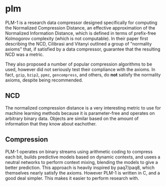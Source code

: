 # plm
PLM-1 is a research data compressor designed specifically for computing the Normalized Compression Distance, an effective approximation of the Normalized Information Distance, which is defined in terms of prefix-free Kolmogorov complexity (which is not computable). In their paper first describing the NCD, Cilibrasi and Vitanyi outlined a group of "normality axioms" that, if satisfied by a data compressor, guarantee that the resulting NCD was a metric. 

They also proposed a number of popular compression algorithms to be used, however did not seriously test their compliance with the axioms. In fact, `gzip`, `bzip2`, `ppmz`, `gencompress`, and others, do **not** satisfy the normality axioms, despite being recommended.

## NCD
The normalized compression distance is a very interesting metric to use for machine learning methods because it is parameter-free and operates on arbitrary binary data. Objects are similar based on the amount of information that they know about eachother.

## Compression
PLM-1 operates on binary streams using arithmetic coding to compress each bit, builds predictive models based on dynamic contexts, and usees a neutral networks to perform context mixing, blending the models to give a better prediction. This approach is heavily inspired by paq7/paq8, which themselves nearly satisfy the axioms. However PLM-1 is written in C, and a good deal simpler. This makes it easier to perform research with.


